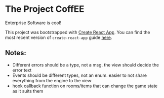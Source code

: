 # The Project CoffEE
Enterprise Software is cool!

This project was bootstrapped with [Create React App](https://github.com/facebookincubator/create-react-app).
You can find the most recent version of `create-react-app` guide [here](https://github.com/facebookincubator/create-react-app/blob/master/packages/react-scripts/template/README.md).

## Notes:
 - Different errors should be a type, not a msg. the view should decide the error text
 - Events should be different types, not an enum. easier to not share everything from the engine to the view
 - hook callback function on rooms/items that can change the game state as it suits them
 
